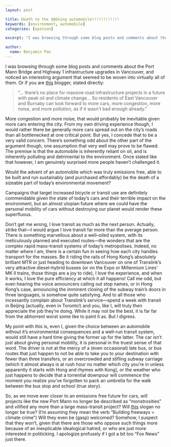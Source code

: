 ```yaml
---
layout: post

title: Death to the $@&%ing automobile!!!!!!!!!!!!
keywords: [environment, automobile]
categories: [opinion]

excerpt: "I was browsing through some blog posts and comments about the Port Mann Bridge and Highway 1 infrastructure upgrades in Vancouver, and noticed an interesting argument that seemed to be woven into virtually all of them. I am genuinely surprised more people haven’t challenged it."

author:
  name: Benjamin Pan
---
```


I was browsing through some blog posts and comments about the Port Mann Bridge and Highway 1 infrastructure upgrades in Vancouver, and noticed an interesting argument that seemed to be woven into virtually all of them. Or if you are [this](http://www.2020vancouver.com/node/46) blogger, stated directly:

> "… there’s no place for massive road infrastructure projects in a future with peak oil and climate change… So residents of East Vancouver and Burnaby can look forward to more cars, more congestion, more noise, and more pollution, as if it wasn’t bad enough already."

More congestion and more noise, that would probably be inevitable given more cars entering the city. From my own driving experience though, I would rather there be generally more cars spread out on the city’s roads than all bottlenecked at one critical point. But yes, I concede that to be a very valid concern. There’s something odd about the other part of the argument though, one assumption that very well may prove to be flawed. The premise is that the automobile is inherently reliant on oil, and is inherently polluting and detrimental to the environment. Once stated like that however, I am genuinely surprised more people haven’t challenged it.

Would the advent of an automobile which was truly emissions free, able to be built and run sustainably (and purchased affordably) be the death of a sizeable part of today’s environmental movement?

Campaigns that target increased bicycle or transit use are definitely commendable given the state of today’s cars and their terrible impact on the environment, but an almost utopian future where we could have the personal mobility of cars without destroying our planet would render these superfluous.

Don’t get me wrong, I love transit as much as the next person. Actually, strike that—I would argue I love transit far more than the average person. There is something marvellous about a well–oiled system, with its meticulously planned and executed routes—the wonders that are the complex rapid mass–transit systems of today’s metropolises. Indeed, no matter where I am, there is a certain fun in seeing how each city handles transport for the masses. Be it riding the rails of Hong Kong’s absolutely brilliant MTR or just heading to downtown Vancouver on one of Translink’s very attractive diesel–hybrid busses (or on the Expo or Millennium Lines’ MK II trains, those things are a joy to ride), I love the experience, and when it works, I love the pure efficiency at which it all happens! Call me odd, but even hearing the voice announcers calling out stop names, or in Hong Kong’s case, announcing the imminent closing of the subway train’s doors in three languages, is somehow quite satisfying. And to all those who incessantly complain about Translink’s service—spend a week with transit in Beijing (actually, even in Toronto!) and you, like I, will truly then appreciate the job they’re doing. While it may not be the best, it is far far from the abhorrent worst some like to paint it as. But I digress.

My point with this is, even I, given the choice between an automobile without it’s environmental consequences and a well–run transit system, would still have a hard time giving the former up for the latter. The car isn’t just about giving personal mobility, it is personal in the truest sense of that word. The driver is not at the mercy of a (even occasional) late bus, or bus routes that just happen to not be able to take you to your destination with fewer than three transfers, or an overcrowded and stifling subway carriage (which it almost always is at rush hour no matter which city you’re in unless apparently it starts with Hong and rhymes with Kong), or the weather who just happens to decide that a torrential downpour will commence the moment you realize you’ve forgotten to pack an umbrella for the walk between the bus stop and school (true story).

So, as we move ever closer to an emissions free future for cars, will projects like the new Port Mann no longer be described as “monstrosities” and vilified any more than a large mass-transit project? Will [this](http://twitpic.com/2widej) slogan no longer be true? (I’m assuming they mean the verb “Building freeways = climate crime”) Will they even be (gasp) welcomed? Somehow, I suspect that they won’t, given that there are those who oppose such things more because of an inexplicable idealogical hatred, or who are just more interested in politicking. I apologize profusely if I got a bit too “Fox News” just there.
